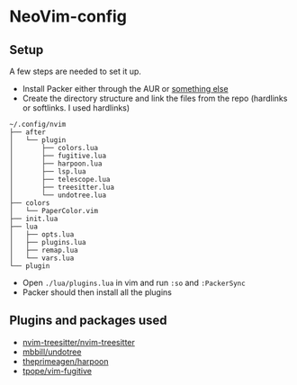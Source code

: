 # NeoVim-config

## Setup

A few steps are needed to set it up.

- Install Packer either through the AUR or [something else](https://github.com/wbthomason/packer.nvim) 
- Create the directory structure and link the files from the repo (hardlinks or softlinks. I used hardlinks)
```
~/.config/nvim
├── after
│   └── plugin
│       ├── colors.lua
│       ├── fugitive.lua
│       ├── harpoon.lua
│       ├── lsp.lua
│       ├── telescope.lua
│       ├── treesitter.lua
│       └── undotree.lua
├── colors
│   └── PaperColor.vim
├── init.lua
├── lua
│   ├── opts.lua
│   ├── plugins.lua
│   ├── remap.lua
│   └── vars.lua
└── plugin
```

- Open `./lua/plugins.lua` in vim and run `:so` and `:PackerSync` 
- Packer should then install all the plugins

## Plugins and packages used
- [nvim-treesitter/nvim-treesitter](https://github.com/nvim-treesitter/nvim-treesitter) 
- [mbbill/undotree](https://github.com/nvim-treesitter/nvim-treesitter) 
- [theprimeagen/harpoon](https://github.com/theprimeagen/harpoon) 
- [tpope/vim-fugitive](https://github.com/tpope/vim-fugitive) 

